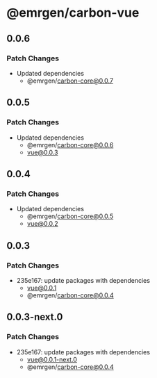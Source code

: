 # @emrgen/carbon-vue

## 0.0.6

### Patch Changes

- Updated dependencies
  - @emrgen/carbon-core@0.0.7

## 0.0.5

### Patch Changes

- Updated dependencies
  - @emrgen/carbon-core@0.0.6
  - vue@0.0.3

## 0.0.4

### Patch Changes

- Updated dependencies
  - @emrgen/carbon-core@0.0.5
  - vue@0.0.2

## 0.0.3

### Patch Changes

- 235e167: update packages with dependencies
  - vue@0.0.1
  - @emrgen/carbon-core@0.0.4

## 0.0.3-next.0

### Patch Changes

- 235e167: update packages with dependencies
  - vue@0.0.1-next.0
  - @emrgen/carbon-core@0.0.4
